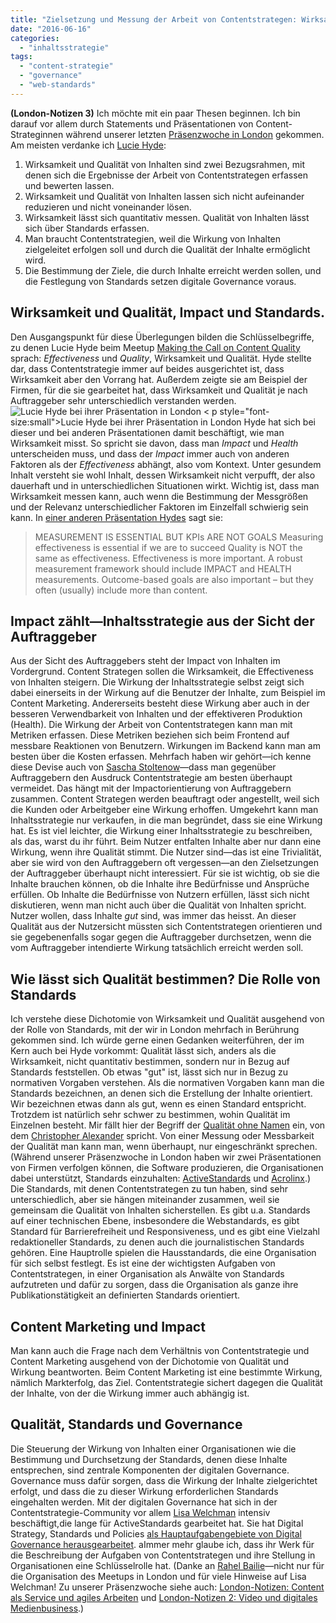 ```yaml
---
title: "Zielsetzung und Messung der Arbeit von Contentstrategen: Wirksamkeit und Qualität"
date: "2016-06-16"
categories: 
  - "inhaltsstrategie"
tags: 
  - "content-strategie"
  - "governance"
  - "web-standards"
---
```


**(London-Notizen 3)** Ich möchte mit ein paar Thesen beginnen. Ich bin darauf vor allem durch Statements und Präsentationen von Content-Strateginnen während unserer letzten [Präsenzwoche in London](http://wittenbrink.net/lostandfound/gespannt-cos-prasenzwoche-in-london/ "Gespannt: COS-Präsenzwoche in London") gekommen. Am meisten verdanke ich [Lucie Hyde](https://twitter.com/luciehyde "Lucie Hyde (@LucieHyde) | Twitter"):

1. Wirksamkeit und Qualität von Inhalten sind zwei Bezugsrahmen, mit denen sich die Ergebnisse der Arbeit von Contentstrategen erfassen und bewerten lassen.
2. Wirksamkeit und Qualität von Inhalten lassen sich nicht aufeinander reduzieren und nicht voneinander lösen.
3. Wirksamkeit lässt sich quantitativ messen. Qualität von Inhalten lässt sich über Standards erfassen.
4. Man braucht Contentstrategien, weil die Wirkung von Inhalten zielgeleitet erfolgen soll und durch die Qualität der Inhalte ermöglicht wird.
5. Die Bestimmung der Ziele, die durch Inhalte erreicht werden sollen, und die Festlegung von Standards setzen digitale Governance voraus.

## Wirksamkeit und Qualität, Impact und Standards.

Den Ausgangspunkt für diese Überlegungen bilden die Schlüsselbegriffe, zu denen Lucie Hyde beim Meetup [Making the Call on Content Quality](http://www.meetup.com/Content-Seriously-for-London-Content-Professionals/events/228634065/ "Making the Call on Content Quality - Content, Seriously: Real strategies for real content (London, England) - Meetup") sprach: _Effectiveness_ und _Quality_, Wirksamkeit und Qualität. Hyde stellte dar, dass Contentstrategie immer auf beides ausgerichtet ist, dass Wirksamkeit aber den Vorrang hat. Außerdem zeigte sie am Beispiel der Firmen, für die sie gearbeitet hat, dass Wirksamkeit und Qualität je nach Auftraggeber sehr unterschiedlich verstanden werden. ![Lucie Hyde bei ihrer Präsentation in London](images/IMG_20160512_205022-1.jpg) < p style="font-size:small">Lucie Hyde bei ihrer Präsentation in London Hyde hat sich bei dieser und bei anderen Präsentationen damit beschäftigt, wie man Wirksamkeit misst. So spricht sie davon, dass man _Impact_ und _Health_ unterscheiden muss, und dass der _Impact_ immer auch von anderen Faktoren als der _Effectiveness_ abhängt, also vom Kontext. Unter gesundem Inhalt versteht sie wohl Inhalt, dessen Wirksamkeit nicht verpufft, der also dauerhaft und in unterschiedlichen Situationen wirkt. Wichtig ist, dass man Wirksamkeit messen kann, auch wenn die Bestimmung der Messgrößen und der Relevanz unterschiedlicher Faktoren im Einzelfall schwierig sein kann. In [einer anderen Präsentation Hydes](http://de.slideshare.net/luciehyde/lucie-hyde-csa2013keynote10thingsivelearned "Lucie hyde 10 THINGS I’VE LEARNED ABOUT CONTENT STRATEGY") sagt sie:

> MEASUREMENT IS ESSENTIAL BUT KPIs ARE NOT GOALS Measuring effectiveness is essential if we are to succeed Quality is NOT the same as effectiveness. Effectiveness is more important. A robust measurement framework should include IMPACT and HEALTH measurements. Outcome-based goals are also important – but they often (usually) include more than content.

## Impact zählt—Inhaltsstrategie aus der Sicht der Auftraggeber

Aus der Sicht des Auftraggebers steht der Impact von Inhalten im Vordergrund. Content Strategen sollen die Wirksamkeit, die Effectiveness von Inhalten steigern. Die Wirkung der Inhaltsstrategie selbst zeigt sich dabei einerseits in der Wirkung auf die Benutzer der Inhalte, zum Beispiel im Content Marketing. Andererseits besteht diese Wirkung aber auch in der besseren Verwendbarkeit von Inhalten und der effektiveren Produktion (Health). Die Wirkung der Arbeit von Contentstrategen kann man mit Metriken erfassen. Diese Metriken beziehen sich beim Frontend auf messbare Reaktionen von Benutzern. Wirkungen im Backend kann man am besten über die Kosten erfassen. Mehrfach haben wir gehört—ich kenne diese Devise auch von [Sascha Stoltenow](https://twitter.com/BendlerBlogger?ref_src=twsrc%5Egoogle%7Ctwcamp%5Eserp%7Ctwgr%5Eauthor "Sascha Stoltenow (@BendlerBlogger) | Twitter")—dass man gegenüber Auftraggebern den Ausdruck Contentstrategie am besten überhaupt vermeidet. Das hängt mit der Impactorientierung von Auftraggebern zusammen. Content Strategen werden beauftragt oder angestellt, weil sich die Kunden oder Arbeitgeber eine Wirkung erhoffen. Umgekehrt kann man Inhaltsstrategie nur verkaufen, in die man begründet, dass sie eine Wirkung hat. Es ist viel leichter, die Wirkung einer Inhaltsstrategie zu beschreiben, als das, warst du ihr führt. Beim Nutzer entfalten Inhalte aber nur dann eine Wirkung, wenn ihre Qualität stimmt. Die Nutzer sind—das ist eine Trivialität, aber sie wird von den Auftraggebern oft vergessen—an den Zielsetzungen der Auftraggeber überhaupt nicht interessiert. Für sie ist wichtig, ob sie die Inhalte brauchen können, ob die Inhalte ihre Bedürfnisse und Ansprüche erfüllen. Ob Inhalte die Bedürfnisse von Nutzern erfüllen, lässt sich nicht diskutieren, wenn man nicht auch über die Qualität von Inhalten spricht. Nutzer wollen, dass Inhalte _gut_ sind, was immer das heisst. An dieser Qualität aus der Nutzersicht müssten sich Contentstrategen orientieren und sie gegebenenfalls sogar gegen die Auftraggeber durchsetzen, wenn die vom Auftraggeber intendierte Wirkung tatsächlich erreicht werden soll.

## Wie lässt sich Qualität bestimmen? Die Rolle von Standards

Ich verstehe diese Dichotomie von Wirksamkeit und Qualität ausgehend von der Rolle von Standards, mit der wir in London mehrfach in Berührung gekommen sind. Ich würde gerne einen Gedanken weiterführen, der im Kern auch bei Hyde vorkommt: Qualität lässt sich, anders als die Wirksamkeit, nicht quantitativ bestimmen, sondern nur in Bezug auf Standards feststellen. Ob etwas "gut" ist, lässt sich nur in Bezug zu normativen Vorgaben verstehen. Als die normativen Vorgaben kann man die Standards bezeichnen, an denen sich die Erstellung der Inhalte orientiert. Wir bezeichnen etwas dann als gut, wenn es einen Standard entspricht. Trotzdem ist natürlich sehr schwer zu bestimmen, wohin Qualität im Einzelnen besteht. Mir fällt hier der Begriff der [Qualität ohne Namen](http://c2.com/cgi/wiki?QualityWithoutaName "Quality Withouta Name") ein, von dem [Christopher Alexander](https://de.wikipedia.org/wiki/Christopher_Alexander "Christopher Alexander – Wikipedia") spricht. Von einer Messung oder Messbarkeit der Qualität man kann man, wenn überhaupt, nur eingeschränkt sprechen. (Während unserer Präsenzwoche in London haben wir zwei Präsentationen von Firmen verfolgen können, die Software produzieren, die Organisationen dabei unterstützt, Standards einzuhalten: [ActiveStandards](https://www.activestandards.com/ "ActiveStandards | End-to-end solutions for digital governance") und [Acrolinx](http://www.acrolinx.com/ "Home | Acrolinx").) Die Standards, mit denen Contentstrategen zu tun haben, sind sehr unterschiedlich, aber sie hängen miteinander zusammen, weil sie gemeinsam die Qualität von Inhalten sicherstellen. Es gibt u.a. Standards auf einer technischen Ebene, insbesondere die Webstandards, es gibt Standard für Barrierefreiheit und Responsiveness, und es gibt eine Vielzahl redaktioneller Standards, zu denen auch die journalistischen Standards gehören. Eine Hauptrolle spielen die Hausstandards, die eine Organisation für sich selbst festlegt. Es ist eine der wichtigsten Aufgaben von Contentstrategen, in einer Organisation als Anwälte von Standards aufzutreten und dafür zu sorgen, dass die Organisation als ganze ihre Publikationstätigkeit an definierten Standards orientiert.

## Content Marketing und Impact

Man kann auch die Frage nach dem Verhältnis von Contentstrategie und Content Marketing ausgehend von der Dichotomie von Qualität und Wirkung beantworten. Beim Content Marketing ist eine bestimmte Wirkung, nämlich Markterfolg, das Ziel. Contentstrategie sichert dagegen die Qualität der Inhalte, von der die Wirkung immer auch abhängig ist.

## Qualität, Standards und Governance

Die Steuerung der Wirkung von Inhalten einer Organisationen wie die Bestimmung und Durchsetzung der Standards, denen diese Inhalte entsprechen, sind zentrale Komponenten der digitalen Governance. Governance muss dafür sorgen, dass die Wirkung der Inhalte zielgerichtet erfolgt, und dass die zu dieser Wirkung erforderlichen Standards eingehalten werden. Mit der digitalen Governance hat sich in der Contentstrategie-Community vor allem [Lisa Welchman](http://rosenfeldmedia.com/expert/lisa-welchman/ "Lisa Welchman - Rosenfeld Media") intensiv beschäftigt,die lange für ActiveStandards gearbeitet hat. Sie hat Digital Strategy, Standards und Policies [als Hauptaufgabengebiete von Digital Governance herausgearbeitet](http://rosenfeldmedia.com/books/managing-chaos/ "Managing Chaos - Rosenfeld Media"). aImmer mehr glaube ich, dass ihr Werk für die Beschreibung der Aufgaben von Contentstrategen und ihre Stellung in Organisationen eine Schlüsselrolle hat. (Danke an [Rahel Bailie](https://twitter.com/rahelab?ref_src=twsrc%5Egoogle%7Ctwcamp%5Eserp%7Ctwgr%5Eauthor "Rahel Anne Bailie (@rahelab) | Twitter")—nicht nur für die Organisation des Meetups in London und für viele Hinweise auf Lisa Welchman! Zu unserer Präsenzwoche siehe auch: [London-Notizen: Content als Service und agiles Arbeiten](http://wittenbrink.net/lostandfound/london-notizen-content-als-service-und-agiles-arbeiten/ "London-Notizen: Content als Service und agiles Arbeiten") und [London-Notizen 2: Video und digitales Medienbusiness](http://wittenbrink.net/lostandfound/london-notizen-2-video-und-digitales-medienbusiness/ "London-Notizen 2: Video und digitales Medienbusiness").)
